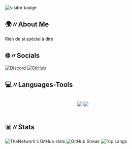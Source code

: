 ![visitor badge](https://visitor-badge.laobi.icu/badge?page_id=systemsps.systemsps)

## 🌍〃About Me
Rien de si spécial à dire

## 🌐〃Socials

[![Discord](https://img.shields.io/badge/-Discord-5865F2?style=flat-square&logo=Discord&logoColor=white)](<https://discord.com/users/1200851369226149998>)
[![GitHub](https://img.shields.io/badge/-GitHub-181717?style=flat-square&logo=GitHub&logoColor=white)](https://github.com/systemsps)

## 💻〃Languages-Tools
<br/>
<div align="center">
    <img src="https://skillicons.dev/icons?i=vscode,discordjs" />
    <img src="https://skillicons.dev/icons?i=html,css,nodejs,python,javascript" /><br>
</div>
<br/>

## 📊〃Stats

![TheNetwork's GitHub stats](https://github-readme-stats.vercel.app/api?username=systemsps&show_icons=true&theme=onedark)
![GitHub Streak](https://github-readme-streak-stats.herokuapp.com/?user=systemsps&theme=onedark)
![Top Langs](https://github-readme-stats.vercel.app/api/top-langs/?username=systemsps&theme=onedark)

